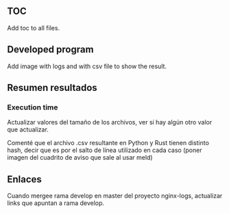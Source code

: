 ## TOC
Add toc to all files.

## Developed program

Add image with logs and with csv file to show the result.

## Resumen resultados

### Execution time

Actualizar valores del tamaño de los archivos, ver si hay algún otro valor que actualizar.

Comenté que el archivo .csv resultante en Python y Rust tienen distinto hash, decir que es por el salto de línea utilizado en cada caso (poner imagen del cuadrito de aviso que sale al usar meld)

## Enlaces

Cuando mergee rama develop en master del proyecto nginx-logs, actualizar links que apuntan a rama develop.
